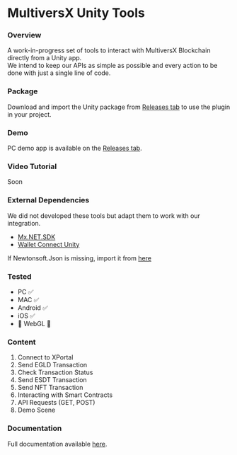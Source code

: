 # MultiversX Unity Tools

### Overview
A work-in-progress set of tools to interact with MultiversX Blockchain directly from a Unity app.  
We intend to keep our APIs as simple as possible and every action to be done with just a single line of code. 

### Package
Download and import the Unity package from [Releases tab](https://github.com/chainofindustry/ElrondUnityDevelopmentTools/releases/) to use the plugin in your project.

### Demo
PC demo app is available on the [Releases tab](https://github.com/chainofindustry/ElrondUnityDevelopmentTools/releases/).  

### Video Tutorial
Soon

### External Dependencies
We did not developed these tools but adapt them to work with our integration.
* [Mx.NET.SDK](https://github.com/RemarkableTools/Mx.NET.SDK)
* [Wallet Connect Unity](https://github.com/WalletConnect/WalletConnectUnity)

If Newtonsoft.Json is missing, import it from [here](https://github.com/jilleJr/Newtonsoft.Json-for-Unity/wiki/Install-official-via-UPM)

### Tested
* PC :white_check_mark:
* MAC :white_check_mark:
* Android :white_check_mark:
* iOS :white_check_mark:
* :wrench: WebGL :hammer: 


### Content
1. Connect to XPortal
2. Send EGLD Transaction
3. Check Transaction Status
4. Send ESDT Transaction
5. Send NFT Transaction
6. Interacting with Smart Contracts
7. API Requests (GET, POST)
8. Demo Scene


### Documentation

Full documentation available [here](https://mxunitytools.gitbook.io/multiversx-unity-tools/).  

